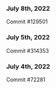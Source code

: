 ### July 8th, 2022

Commit #129501

### July 5th, 2022

Commit #314353


### July 4th, 2022

Commit #72281
